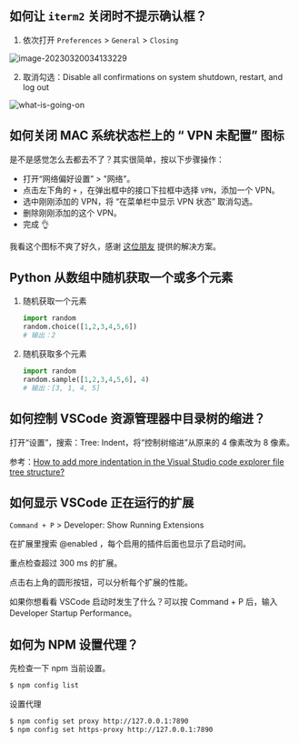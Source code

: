 ## 如何让 `iterm2` 关闭时不提示确认框？

1. 依次打开 `Preferences` >  `General` > `Closing`

![image-20230320034133229](https://typora-images.obs.cn-east-3.myhuaweicloud.com/upload/202303210234375.png)

2. 取消勾选：Disable all confirmations on system shutdown, restart, and log out

![what-is-going-on](https://906-images.obs.cn-east-3.myhuaweicloud.com/upload/202303210246570.jpg)



## 如何关闭 MAC 系统状态栏上的 “ VPN 未配置” 图标

是不是感觉怎么去都去不了？其实很简单，按以下步骤操作：

- 打开“网络偏好设置” > "网络"。
- 点击左下角的 `+` ，在弹出框中的接口下拉框中选择 `VPN`，添加一个 VPN。
- 选中刚刚添加的 VPN，将 “在菜单栏中显示 VPN 状态” 取消勾选。
- 删除刚刚添加的这个 VPN。
- 完成 👌 

我看这个图标不爽了好久，感谢 [这位朋友](https://www.bilibili.com/video/av723270904/?vd_source=d63ce22867c1ccfe8aecc1518b8c6757) 提供的解决方案。



## Python 从数组中随机获取一个或多个元素

1. 随机获取一个元素

   ```python
   import random
   random.choice([1,2,3,4,5,6])
   # 输出：2
   ```

2. 随机获取多个元素

   ```python
   import random
   random.sample([1,2,3,4,5,6], 4)
   # 输出：[3, 1, 4, 5]
   ```



## 如何控制 VSCode 资源管理器中目录树的缩进？

打开“设置”，搜索：Tree: Indent，将“控制树缩进”从原来的 4 像素改为 8 像素。

参考：[How to add more indentation in the Visual Studio code explorer file tree structure?](https://stackoverflow.com/questions/55310734/how-to-add-more-indentation-in-the-visual-studio-code-explorer-file-tree-structu)



## 如何显示 VSCode 正在运行的扩展

`Command + P` > Developer: Show Running Extensions

在扩展里搜索 @enabled ，每个启用的插件后面也显示了启动时间。

重点检查超过 300 ms 的扩展。

点击右上角的圆形按钮，可以分析每个扩展的性能。

如果你想看看 VSCode 启动时发生了什么？可以按 Command + P 后，输入 Developer Startup Performance。



## 如何为 NPM 设置代理？

先检查一下 npm 当前设置。

```bash
$ npm config list
```

设置代理

```bash
$ npm config set proxy http://127.0.0.1:7890
$ npm config set https-proxy http://127.0.0.1:7890
```

